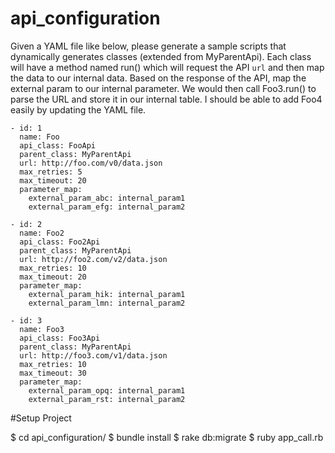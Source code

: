 # api_configuration

Given a YAML file like below, please generate a sample scripts that dynamically generates classes (extended from MyParentApi).  Each class will have a method named run() which will request the API `url` and then map the data to our internal data.  Based on the response of the API, map the external param to our internal parameter.  We would then call Foo3.run() to parse the URL and store it in our internal table.  I should be able to add Foo4 easily by updating the YAML file.

```
- id: 1
  name: Foo
  api_class: FooApi
  parent_class: MyParentApi
  url: http://foo.com/v0/data.json
  max_retries: 5
  max_timeout: 20
  parameter_map:
    external_param_abc: internal_param1
    external_param_efg: internal_param2
 
- id: 2
  name: Foo2
  api_class: Foo2Api
  parent_class: MyParentApi
  url: http://foo2.com/v2/data.json
  max_retries: 10
  max_timeout: 20
  parameter_map:
    external_param_hik: internal_param1
    external_param_lmn: internal_param2

- id: 3
  name: Foo3
  api_class: Foo3Api
  parent_class: MyParentApi
  url: http://foo3.com/v1/data.json
  max_retries: 10
  max_timeout: 30
  parameter_map:
    external_param_opq: internal_param1
    external_param_rst: internal_param2
```

#Setup Project

$ cd api_configuration/
$ bundle install
$ rake db:migrate
$ ruby app_call.rb



